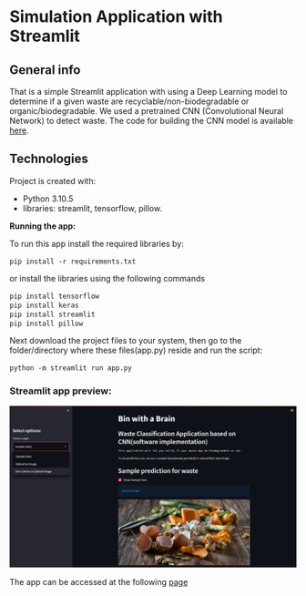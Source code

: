 # Simulation Application with Streamlit

## General info

That is a simple Streamlit application with using a Deep Learning model to determine if a given waste are recyclable/non-biodegradable or organic/biodegradable. 
We used a pretrained CNN (Convolutional Neural Network) to detect waste. The code for building the CNN model is available [here](https://github.com/nightKnight112/Bin_with_a_Brain/blob/main/Model_p_final.ipynb).


## Technologies
Project is created with:

* Python 3.10.5
* libraries: streamlit, tensorflow, pillow.

**Running the app:**

To run this app install the required libraries by: 
```
pip install -r requirements.txt
```
or install the libraries using the following commands
```
pip install tensorflow
pip install keras
pip install streamlit
pip install pillow
```
Next download the project files to your system, then go to the folder/directory where these files(app.py) reside and run the script:
```
python -m streamlit run app.py
```


### Streamlit app preview:

![Streamlit app view](streamlit_app.PNG)

The app can be accessed at the following [page](https://nightknight112-bin-with-a-brain-api-cfgapp-qt2ylc.streamlit.app/)
